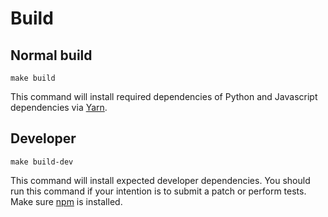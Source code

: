 # Build

## Normal build

```
make build
```

This command will install required dependencies of Python and Javascript
dependencies via [Yarn][yarn].


## Developer

```
make build-dev
```

This command will install expected developer dependencies. You should run this
command if your intention is to submit a patch or perform tests. Make sure
[npm][npm] is installed.


[yarn]: https://yarnpkg.com
[npm]: https://www.npmjs.com/
